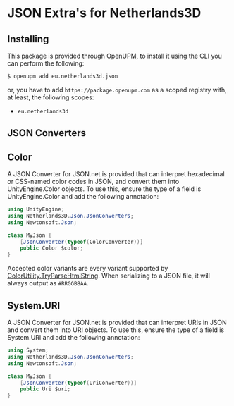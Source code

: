 ﻿# JSON Extra's for Netherlands3D

## Installing

This package is provided through OpenUPM, to install it using the CLI you can perform the following:

```bash
$ openupm add eu.netherlands3d.json
```

or, you have to add `https://package.openupm.com` as a scoped registry with, at least, the following scopes:

- `eu.netherlands3d`

## JSON Converters

## Color

A JSON Converter for JSON.net is provided that can interpret hexadecimal or CSS-named color codes in JSON, and convert 
them into UnityEngine.Color objects. To use this, ensure the type of a field is UnityEngine.Color and add the following 
annotation:

```csharp
using UnityEngine;
using Netherlands3D.Json.JsonConverters;
using Newtonsoft.Json;

class MyJson {
    [JsonConverter(typeof(ColorConverter))]
    public Color $color;
}
```

Accepted color variants are every variant supported by [ColorUtility.TryParseHtmlString](https://docs.unity3d.com/ScriptReference/ColorUtility.TryParseHtmlString.html). 
When serializing to a JSON file, it will always output as `#RRGGBBAA`.

## System.URI

A JSON Converter for JSON.net is provided that can interpret URIs in JSON and convert them into URI objects. To use 
this, ensure the type of a field is System.URI and add the following annotation:

```csharp
using System;
using Netherlands3D.Json.JsonConverters;
using Newtonsoft.Json;

class MyJson {
    [JsonConverter(typeof(UriConverter))]
    public Uri $uri;
}
```